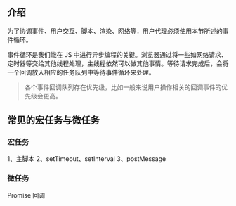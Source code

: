 
## 介绍

为了协调事件、用户交互、脚本、渲染、网络等，用户代理必须使用本节所述的事件循环。

事件循环是我们能在 JS 中进行异步编程的关键。浏览器通过将一些如网络请求、定时器等交给其他线程处理，主线程依然可以做其他事情。等待请求完成后，会将一个回调放入相应的任务队列中等待事件循环来处理。

> 各个事件回调队列存在优先级，比如一般来说用户操作相关的回调事件的优先级会更高。

## 常见的宏任务与微任务

### 宏任务

1、主脚本
2、setTimeout、setInterval
3、postMessage

### 微任务

Promise 回调